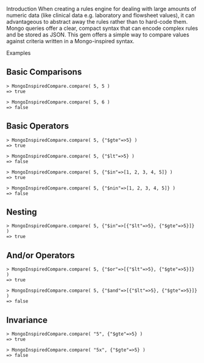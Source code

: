 Introduction
When creating a rules engine for dealing with large amounts of numeric data (like clinical data e.g. laboratory and flowsheet values), it can advantageous to abstract away the rules rather than to hard-code them. Mongo queries offer a clear, compact syntax that can encode complex rules and be stored as JSON. This gem offers a simple way to compare values against criteria written in a Mongo-inspired syntax.
 

Examples
## Basic Comparisons
```
> MongoInspiredCompare.compare( 5, 5 )
=> true

> MongoInspiredCompare.compare( 5, 6 )
=> false
```

## Basic Operators
```
> MongoInspiredCompare.compare( 5, {"$gte"=>5} )
=> true

> MongoInspiredCompare.compare( 5, {"$lt"=>5} )
=> false

> MongoInspiredCompare.compare( 5, {"$in"=>[1, 2, 3, 4, 5]} )
=> true

> MongoInspiredCompare.compare( 5, {"$nin"=>[1, 2, 3, 4, 5]} )
=> false
```

## Nesting
```
> MongoInspiredCompare.compare( 5, {"$in"=>[{"$lt"=>5}, {"$gte"=>5}]} )
=> true
```

## And/or Operators
```
> MongoInspiredCompare.compare( 5, {"$or"=>[{"$lt"=>5}, {"$gte"=>5}]} )
=> true

> MongoInspiredCompare.compare( 5, {"$and"=>[{"$lt"=>5}, {"$gte"=>5}]} )
=> false
```

## Invariance
```
> MongoInspiredCompare.compare( "5", {"$gte"=>5} )
=> true

> MongoInspiredCompare.compare( "5x", {"$gte"=>5} )
=> false
```